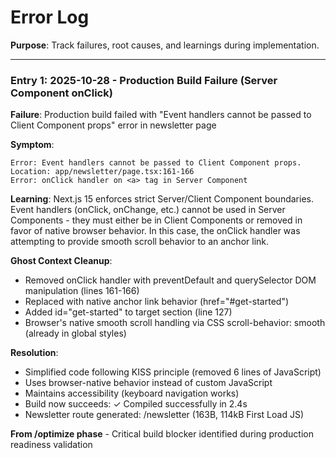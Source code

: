 # Error Log

**Purpose**: Track failures, root causes, and learnings during implementation.

---


### Entry 1: 2025-10-28 - Production Build Failure (Server Component onClick)

**Failure**: Production build failed with "Event handlers cannot be passed to Client Component props" error in newsletter page

**Symptom**: 
```
Error: Event handlers cannot be passed to Client Component props.
Location: app/newsletter/page.tsx:161-166
Error: onClick handler on <a> tag in Server Component
```

**Learning**: Next.js 15 enforces strict Server/Client Component boundaries. Event handlers (onClick, onChange, etc.) cannot be used in Server Components - they must either be in Client Components or removed in favor of native browser behavior. In this case, the onClick handler was attempting to provide smooth scroll behavior to an anchor link.

**Ghost Context Cleanup**: 
- Removed onClick handler with preventDefault and querySelector DOM manipulation (lines 161-166)
- Replaced with native anchor link behavior (href="#get-started")
- Added id="get-started" to target section (line 127)
- Browser's native smooth scroll handling via CSS scroll-behavior: smooth (already in global styles)

**Resolution**: 
- Simplified code following KISS principle (removed 6 lines of JavaScript)
- Uses browser-native behavior instead of custom JavaScript
- Maintains accessibility (keyboard navigation works)
- Build now succeeds: ✓ Compiled successfully in 2.4s
- Newsletter route generated: /newsletter (163B, 114kB First Load JS)

**From /optimize phase** - Critical build blocker identified during production readiness validation

